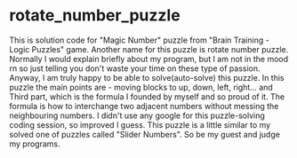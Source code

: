 # rotate_number_puzzle
This is solution code for "Magic Number" puzzle from "Brain Training - Logic Puzzles" game. Another name for this puzzle is rotate number puzzle. Normally I would explain briefly about my program, but I am not in the mood rn so just telling you don't waste your time on these type of passion. Anyway, I am truly happy to be able to solve(auto-solve) this puzzle. In this puzzle the main points are - moving blocks to up, down, left, right... and Third part, which is the formula I founded by myself and so proud of it. The formula is how to interchange two adjacent numbers without messing the neighbouring numbers. I didn't use any google for this puzzle-solving coding session, so improved I guess. This puzzle is a little similar to my solved one of puzzles called "Slider Numbers". So be my guest and judge my programs.
